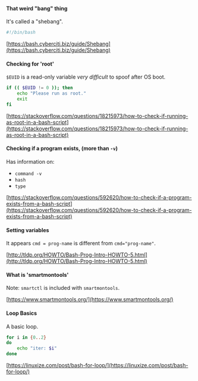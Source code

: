 #### That weird "bang" thing

It's called a "shebang".

```bash
#!/bin/bash
```

[https://bash.cyberciti.biz/guide/Shebang](https://bash.cyberciti.biz/guide/Shebang)

#### Checking for 'root'

`$EUID` is a read-only variable *very difficult* to spoof after OS boot.

```bash
if (( $EUID != 0 )); then
	echo "Please run as root."
	exit
fi
```

[https://stackoverflow.com/questions/18215973/how-to-check-if-running-as-root-in-a-bash-script](https://stackoverflow.com/questions/18215973/how-to-check-if-running-as-root-in-a-bash-script)


#### Checking if a program exists, (more than `-v`)

Has information on:

- `command -v`
- `hash`
- `type`

[https://stackoverflow.com/questions/592620/how-to-check-if-a-program-exists-from-a-bash-script](https://stackoverflow.com/questions/592620/how-to-check-if-a-program-exists-from-a-bash-script)


#### Setting variables

It appears `cmd = prog-name` is different from `cmd="prog-name"`.

[http://tldp.org/HOWTO/Bash-Prog-Intro-HOWTO-5.html](http://tldp.org/HOWTO/Bash-Prog-Intro-HOWTO-5.html)


#### What is 'smartmontools'

Note: `smartctl` is included with `smartmontools`.

[https://www.smartmontools.org/](https://www.smartmontools.org/)


#### Loop Basics

A basic loop.

```bash
for i in {0..2}
do
	echo "iter: $i"
done
```

[https://linuxize.com/post/bash-for-loop/](https://linuxize.com/post/bash-for-loop/)